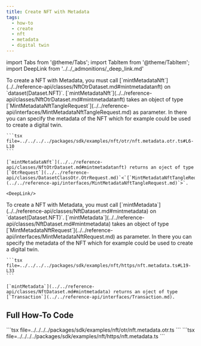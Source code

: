 ```yaml
---
title: Create NFT with Metadata
tags:
  - how-to
  - create
  - nft
  - metadata
  - digital twin
---
```

import Tabs from '@theme/Tabs';
import TabItem from '@theme/TabItem';
import DeepLink from '../../_admonitions/_deep_link.md'

<Tabs groupId="request-type">
  <TabItem value="otr" label="OTR">
    To create a NFT with Metadata, you must call [`mintMetadataNft`](../../reference-api/classes/NftOtrDataset.md#mintmetadatanft) on `dataset(Dataset.NFT)`. [`mintMetadataNft`](../../reference-api/classes/NftOtrDataset.md#mintmetadatanft) takes an object of type [`MintMetadataNftTangleRequest`](../../reference-api/interfaces/MintMetadataNftTangleRequest.md) as parameter. In there you can specify the metadata of the NFT which for example could be used to create a digital twin.

    ```tsx file=../../../../packages/sdk/examples/nft/otr/nft.metadata.otr.ts#L6-L10
    ```

    [`mintMetadataNft`](../../reference-api/classes/NftOtrDataset.md#mintmetadatanft) returns an oject of type [`OtrRequest`](../../reference-api/classes/DatasetClassOtr.OtrRequest.md)`<`[`MintMetadataNftTangleRequest`](../../reference-api/interfaces/MintMetadataNftTangleRequest.md)`>`.

    <DeepLink/>
  </TabItem>  
  <TabItem value="https" label="HTTPS">
    To create a NFT with Metadata, you must call [`mintMetadata`](../../reference-api/classes/NftDataset.md#mintmetadata) on `dataset(Dataset.NFT)`. [`mintMetadata`](../../reference-api/classes/NftDataset.md#mintmetadata) takes an object of type [`MintMetadataNftRequest`](../../reference-api/interfaces/MintMetadataNftRequest.md) as parameter. In there you can specify the metadata of the NFT which for example could be used to create a digital twin.

    ```tsx file=../../../../packages/sdk/examples/nft/https/nft.metadata.ts#L19-L33
    ```

    [`mintMetadata`](../../reference-api/classes/NftDataset.md#mintmetadata) returns an oject of type [`Transaction`](../../reference-api/interfaces/Transaction.md).
  </TabItem>
</Tabs>

## Full How-To Code

<Tabs groupId="request-type">
  <TabItem value="otr" label="OTR">
    ```tsx file=../../../../packages/sdk/examples/nft/otr/nft.metadata.otr.ts
    ```
  </TabItem>  
  <TabItem value="https" label="HTTPS">
    ```tsx file=../../../../packages/sdk/examples/nft/https/nft.metadata.ts
    ```
  </TabItem>
</Tabs>
